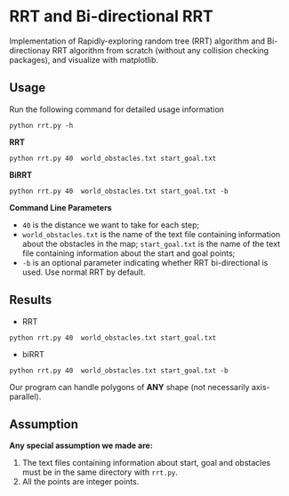 # RRT and Bi-directional RRT
Implementation of Rapidly-exploring random tree (RRT) algorithm and Bi-directionay RRT algorithm from scratch (without any collision checking packages), and visualize with matplotlib.

## Usage
Run the following command for detailed usage information

```python rrt.py -h``` 

__RRT__

```python rrt.py 40  world_obstacles.txt start_goal.txt ```

__BiRRT__

```python rrt.py 40  world_obstacles.txt start_goal.txt -b ```

__Command Line Parameters__
- `40` is the distance we want to take for each step; 
- `world_obstacles.txt` is the name of the text file containing  information about the obstacles in the map; ```start_goal.txt``` is the name of the text file containing information about the start and goal points; 
- `-b` is an optional parameter indicating whether RRT bi-directional is used. Use normal RRT by default.


## Results
- RRT

```python rrt.py 40  world_obstacles.txt start_goal.txt ```

- biRRT

```python rrt.py 40  world_obstacles.txt start_goal.txt -b ```


Our program can handle polygons of __ANY__ shape (not necessarily axis-parallel).


## Assumption
__Any special assumption we made are:__ 

1. The text files containing information about start, goal and obstacles must be in the same directory with ```rrt.py```.
2. All the points are integer points.
